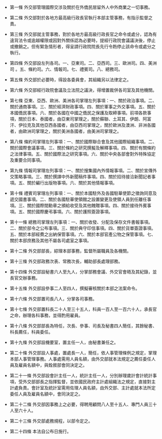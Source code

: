 * 第一條 外交部管理國際交涉及關於在外僑民居留外人中外商業之一切事務。

* 第二條 外交部對於各地方最高級行政長官執行本部主管事務，有指示監督之責。

* 第三條 外交部就主管事務，對於各地方最高級行政長官之命令或處分，認為有違背法令或逾越權限或因對外關係認為必要時，提經行政院會議議決後，停止或撤銷之。但有緊急情形者，得呈請行政院院長先行令飭停止該命令或處分之執行。

* 第四條 外交部設左列各司。一、亞東司。二、亞西司。三、歐洲司。四、美洲司 。五、條約司。六、情報司。七、禮賓司。八、總務司。

* 第五條 外交部於必要時，得設各委員會，其組織另以法律定之。

* 第六條 外交部經行政院會議及立法院之議決，得增置裁併各司室及其他機關。

* 第七條 亞東、亞西、歐洲、美洲各司掌理左列事項：一、關於政治事項。二、關於通商事項。三、關於經濟財政事項。四、關於軍事之外交事項。五、關於本國僑民事項。六、關於各國在中國之僑民之保護及取締事項。前項各款事項，關於日本、泰國者，由亞東司掌理之，關於蘇聯、土耳其、伊朗、阿富汗、伊拉克及其他亞西各國者，由亞西司掌理之，關於歐洲及澳洲、非洲各國者，由歐洲司掌理之，關於美洲各國者，由美洲司掌理之。

* 第八條 條約司掌理左列事項：一、關於國際聯合會及其他國際組織事項。二、關於國際會議事項。三、關於條約之研究撰擬及解釋事項。四、關於有關條約之法律事項。五、關於國際法之研究事項。六、關於中央各部會對外特殊協定及重要合同事項。

* 第九條 情報司掌理左列事項：一、關於搜集國內外情報事項。二、關於宣傳外交策略事項。三、關於撰譯中外新聞稿件事項。四、關於招待接洽新聞記者事項。五、關於編行出版物事項。六、關於其他情報事項。

* 第十條 禮賓司掌理左列事項：一、關於本國駐外及各國駐華使節之徵詢同意及遞交國書事項。二、關於各國駐華使領館之設置變更及使領人員到任離任事項。三、關於國際間勳章之頒給收受及其他餽贈事項。四、關於接待外賓事項。五、關於國際慶弔事項。六、關於護照簽證事項。

* 第十一條 總務司掌理左列事項：一、關於收發、分配及保存文件書報事項。二、關於部令之公布事項。三、關於典守印信事項。四、關於貨單簽證事項。五、關於本部經費之出納保管事項。六、關於本部官產公物之保管事項。七、關於本部庶務及其他不屬各司處室之事項。

* 第十二條 外交部部長，綜理本部事務，監督所屬職員及各機關。

* 第十三條 外交部政務次表、常務次長，輔助部長處理部務。

* 第十四條 外交部設秘書六人至九人，分掌部務會議、外交官會晤及其紀錄，並長官交辦事務。

* 第十五條 外交部設參事二人至四人，撰擬審核關於本部之法案命令。

* 第十六條 外交部置司長八人，分掌各司事務。

* 第十七條 外交部置科長二十人至三十五人，科員一百人至一百六十人，承長官之命，辦理各科事務，並得酌用雇員。

* 第十八條 外交部部長為特任，次長、參事、司長及秘書四人簡任，其餘秘書、科長薦任，科員委任。

* 第十九條 外交部設機要室，置主任一人，由秘書兼任之。

* 第二十條 外交部設人事處，置處長一人，簡任，依人事管理條例之規定，掌理本部人事管理事務。人事處需用人員名額，由外交部就本法規定之薦任委任人員及雇員名額中，與銓敘部會同決定之。

* 第二十一條 外交部設會計主任一人，統計主任一人，分別辦理歲計會計統計事項，受外交部部長之指揮監督，並依國民政府主計處組織法之規定，直接對主計處負責。會計室及統計室需用佐理人員名額，由外交部、主計處就本法所定委任人員及雇員名額中，會同決定之。

* 第二十二條 外交部因事務上之必要，得聘用顧問八人至十五人、專門人員三十人至六十人。

* 第二十三條 外交部處務規程，以部令定之。

* 第二十四條 本法自公布日施行。

